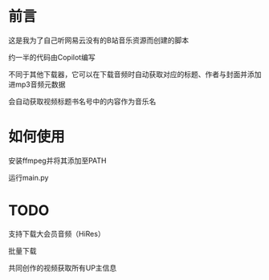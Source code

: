# 前言

这是我为了自己听网易云没有的B站音乐资源而创建的脚本

约一半的代码由Copilot编写

不同于其他下载器，它可以在下载音频时自动获取对应的标题、作者与封面并添加进mp3音频元数据

会自动获取视频标题书名号中的内容作为音乐名

# 如何使用

安装ffmpeg并将其添加至PATH

运行main.py

# TODO

支持下载大会员音频（HiRes）

批量下载

共同创作的视频获取所有UP主信息
